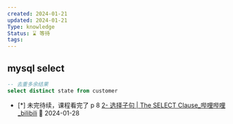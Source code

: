 ```yaml
---
created: 2024-01-21
updated: 2024-01-21
Type: knowledge
Status: ⌛️ 等待
tags:
---
```

## mysql select

```sql
-- 去重多余结果
select distinct state from customer
```
- [*] 未完待续，课程看完了 p 8  [2- 选择子句 | The SELECT Clause\_哔哩哔哩\_bilibili](https://bilibili.com/video/BV1UE41147KC/?p=8&spm_id_from=pageDriver&vd_source=eb319c6e317591be75da0554d1d79e3a) 🛫 2024-01-28
